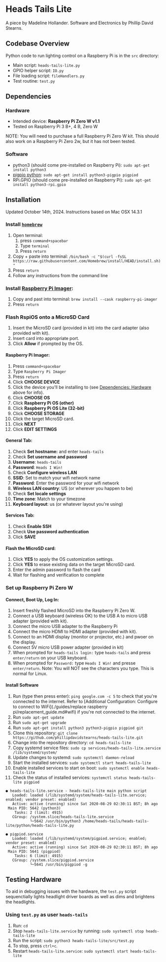 # Heads Tails Lite

A piece by Madeline Hollander. Software and Electronics by Phillip David Stearns.

## Codebase Overview

Python code to run lighting control on a Raspberry Pi is in the `src` directory:

* Main script: `heads-tails-lite.py`
* GPIO helper script: `IO.py`
* File loading script: `fileHandlers.py`
* Test routine: `test.py`

## Dependencies

<a id="hardware"></a>
### Hardware

* Intended device: **Raspberry Pi Zero W v1.1**
* Tested on Raspberry Pi 3 B+, 4 B, Zero W

NOTE: You will need to purchase a full Raspberry Pi Zero W kit. This should also work on a Raspberry Pi Zero 2w, but it has not been tested.

### Software

* python3 (should come pre-installed on Raspberry Pi): `sudo apt-get install python3`
* [pigpio python](http://abyz.me.uk/rpi/pigpio/python.html): `sudo apt-get install python3-pigpio pigpiod`
* RPi.GPIO (should come pre-installed on Raspberry Pi): `sudo apt-get install python3-rpi.gpio`

## Installation

Updated October 14th, 2024. Instructions based on Mac OSX 14.3.1

### Install [`homebrew`](https://brew.sh/)

1. Open terminal:
	1. press `command+spacebar`
	2. Type `terminal`
	3. Press `return`
1. Copy + paste into terminal: `/bin/bash -c "$(curl -fsSL https://raw.githubusercontent.com/Homebrew/install/HEAD/install.sh)"`
1. Press `return`
1. Follow any instructions from the command line

### Install [Raspberry Pi Imager](https://formulae.brew.sh/cask/raspberry-pi-imager#default):

1. Copy and past into terminal: `brew install --cask raspberry-pi-imager`
1. Press `return`

### Flash RspiOS onto a MicroSD Card

1. Insert the MicroSD card (provided in kit) into the card adapter (also provided with kit).
1. Insert card into appropriate port.
1. Click **Allow** if prompted by the OS.

#### Raspberry Pi Imager:

1. Press `command+spacebar`
1. Type `Raspberry Pi Imager`
1. Press `return`
1. Click **CHOOSE DEVICE**
1. Click the device you'll be installing to (see [Dependencies: Hardware](#hardware) above for info).
1. Click **CHOOSE OS**
1. Click **Raspberry Pi OS (other)**
1. Click **Raspberry Pi OS Lite (32-bit)**
1. Click **CHOOSE STORAGE**
1. Click the target MicroSD card.
1. Click **NEXT**
1. Click **EDIT SETTINGS**

#### General Tab:

1. Check **Set hostname:** and enter `heads-tails`
1. Check **Set username and password**
1. **Username**: `heads-tails`
1. **Password**: `Heads I Win!`
1. Check **Configure wireless LAN**
1. **SSID**: Set to match your wifi network name
1. **Password**: Enter the password for your wifi network
1. **Wireless LAN country**: US (or wherever you happen to be)
1. Check **Set locale settings**
1. **Time zone**: Match to your timezone
1. **Keyboard layout**: us (or whatever layout you're using)

#### Services Tab:

1. Check **Enable SSH**
1. Check **Use password authentication** 
1. Click **SAVE**

#### Flash the MicroSD card:

1. Click **YES** to apply the OS customization settings. 
1. Click **YES** to erase existing data on the target MicroSD card.
1. Enter the admin password to flash the card
1. Wait for flashing and verification to complete

### Set up Raspberry Pi Zero W

#### Connect, Boot Up, Log In:

1. Insert freshly flashed MicroSD into the Raspberry Pi Zero W.
1. Connect a USB keyboard (wireless OK) to the USB A to micro USB adapter (provided with kit).
1. Connect the micro USB adapter to the Raspberry Pi
1. Connect the micro HDMI to HDMI adapter (provided with kit).
1. Connect to an HDMI display (monitor or projector, etc.) and pwoer on the display.
1. Connect 5V micro USB power adapter (provided in kit)
1. When prompted for `heads-tails login:` type `heads-tails` and press `enter/return` on your USB keyboard.
1. When prompted for `Password:` type `Heads I Win!` and presse `enter/return`. Note: You will NOT see the characters you type. This is normal for Linux.

#### Install Software

1. Run (type then press enter): `ping google.com -c 5` to check that you're connected to the internet. Refer to [Additional Configuration: Configure to connect to WiFi](./guides/replace raspberry pi/replacement_guide.md#wifi) if you're not connected to the internet.
1. Run `sudo apt-get update`
1. Run `sudo apt-get upgrade`
1. Run `sudo apt-get install python3 python3-pigpio pigpiod git`
1. Clone this repository: `git clone https://github.com/phillipdavidstearns/heads-tails-lite.git`
1. Change into the repository directory: `cd heads-tails-lite`
1. Copy systemd service files: `sudo cp services/heads-tails-lite.service /lib/systemd/system/`
1. Update changes to systemd: `sudo systemctl daemon-reload`
1. Start the installed services: `sudo systemctl start heads-tails-lite`
1. Enable installed services to start on boot: `sudo systemctl enable heads-tails-lite`
1. Check the status of installed services: `systemctl status heads-tails-lite pigpiod`

```
● heads-tails-lite.service - heads-tails-lite main python script
   Loaded: loaded (/lib/systemd/system/heads-tails-lite.service; enabled; vendor preset: enabled)
   Active: active (running) since Sat 2020-08-29 02:30:11 BST; 8h ago
 Main PID: 5642 (python3)
    Tasks: 2 (limit: 4915)
   CGroup: /system.slice/heads-tails-lite.service
           └─5642 /usr/bin/python3 /home/heads-tails/heads-tails-lite/python/heads-tails-lite.py

● pigpiod.service
   Loaded: loaded (/lib/systemd/system/pigpiod.service; enabled; vendor preset: enabled)
   Active: active (running) since Sat 2020-08-29 02:30:11 BST; 8h ago
 Main PID: 5641 (pigpiod)
    Tasks: 6 (limit: 4915)
   CGroup: /system.slice/pigpiod.service
           └─5641 /usr/bin/pigpiod -g
```

## Testing Hardware

To aid in debugging issues with the hardware, the `test.py` script sequenctially lights headlight driver boards as well as dims and brightens the headlights.

### Using `test.py` as user `heads-tails`

1. Run: `cd`
1. Stop `heads-tails-lite.service` by running: `sudo systemctl stop heads-tails-lite`
1. Run the script: `sudo python3 heads-tails-lite/src/test.py`
1. To stop, press `ctrl+c`.
1. Restart `heads-tails-lite.service`: `sudo systemctl start heads-tails-lite`

